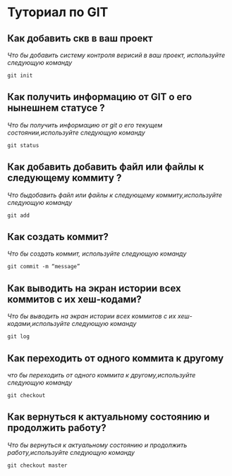 # Туториал по GIT 

## Как добавить скв в ваш проект 

*Что бы добавить систему контроля верисий в ваш проект, используйте следующую команду* 

```
git init

```

## Как получить информацию от GIT о его нынешнем статусе ? 

*Что бы получить информацию от git о его текущем состоянии,используйте следующую команду*

```
git status

```

## Как добавить добавить файл или файлы к следующему коммиту ? 

*Что быдобавить файл или файлы к следующему коммиту,используйте следующую команду*

```
git add

```

## Как создать коммит? 

*Что бы создать коммит, используйте следующую команду*

```
git commit -m “message” 

```

## Как выводить на экран истории всех коммитов с их хеш-кодами? 

*Что бы выводить на экран истории всех коммитов с их хеш-кодами,используйте следующую команду*

```
git log 

```

## Как переходить от одного коммита к другому

*что бы переходить от одного коммита к другому,используйте следующую команду*

```
git checkout

```

## Как вернуться к актуальному состоянию и продолжить работу? 

*Что бы вернуться к актуальному состоянию и продолжить работу,используйте следующую команду*

```
git checkout master

```